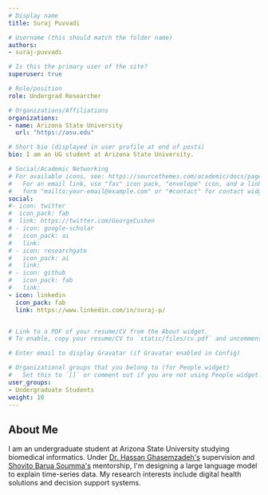 ```yaml
---
# Display name
title: Suraj Puvvadi

# Username (this should match the folder name)
authors:
- suraj-puvvadi

# Is this the primary user of the site?
superuser: true

# Role/position
role: Undergrad Researcher

# Organizations/Affiliations
organizations:
- name: Arizona State University
  url: "https://asu.edu"

# Short bio (displayed in user profile at end of posts)
bio: I am an UG student at Arizona State University.

# Social/Academic Networking
# For available icons, see: https://sourcethemes.com/academic/docs/page-builder/#icons
#   For an email link, use "fas" icon pack, "envelope" icon, and a link in the
#   form "mailto:your-email@example.com" or "#contact" for contact widget.
social:
#- icon: twitter
#  icon_pack: fab
#  link: https://twitter.com/GeorgeCushen
# - icon: google-scholar  
#   icon_pack: ai
#   link: 
# - icon: researchgate
#   icon_pack: ai
#   link: 
# - icon: github
#   icon_pack: fab
#   link:  
- icon: linkedin
  icon_pack: fab
  link: https://www.linkedin.com/in/suraj-p/


# Link to a PDF of your resume/CV from the About widget.
# To enable, copy your resume/CV to `static/files/cv.pdf` and uncomment the lines below.  

# Enter email to display Gravatar (if Gravatar enabled in Config)

# Organizational groups that you belong to (for People widget)
#   Set this to `[]` or comment out if you are not using People widget.
user_groups:
- Undergraduate Students
weight: 10
---
```

## About Me

I am an undergraduate student at Arizona State University studying biomedical informatics. Under [Dr. Hassan Ghasemzadeh's](https://search.asu.edu/profile/4018242) supervision and [Shovito Barua Soumma's](https://ghasemzadeh.com/authors/shovito-barua-soumma/) mentorship, I'm designing a large language model to explain time-series data. My research interests include digital health solutions and decision support systems.

